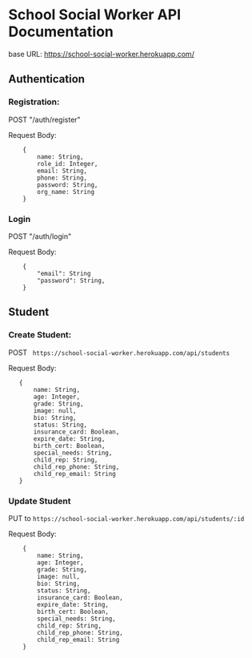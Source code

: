 # School Social Worker API Documentation

base URL: https://school-social-worker.herokuapp.com/

## Authentication
### Registration:
POST "/auth/register"

Request Body:
```
    {
        name: String, 
        role_id: Integer, 
        email: String, 
        phone: String, 
        password: String, 
        org_name: String
    }
```

### Login
POST "/auth/login"

Request Body:
```
    {
        "email": String
        "password": String,
    }
```

## Student
 
 ### Create Student:
 POST ``` https://school-social-worker.herokuapp.com/api/students```

 Request Body:
 ```
    {
        name: String,
        age: Integer,
        grade: String,
        image: null,
        bio: String,
        status: String,
        insurance_card: Boolean,
        expire_date: String,
        birth_cert: Boolean,
        special_needs: String,
        child_rep: String,
        child_rep_phone: String,
        child_rep_email: String
    }
 ```

### Update Student
PUT to ```https://school-social-worker.herokuapp.com/api/students/:id```

Request Body:
```
    {
        name: String,
        age: Integer,
        grade: String,
        image: null,
        bio: String,
        status: String,
        insurance_card: Boolean,
        expire_date: String,
        birth_cert: Boolean,
        special_needs: String,
        child_rep: String,
        child_rep_phone: String,
        child_rep_email: String
    }
```